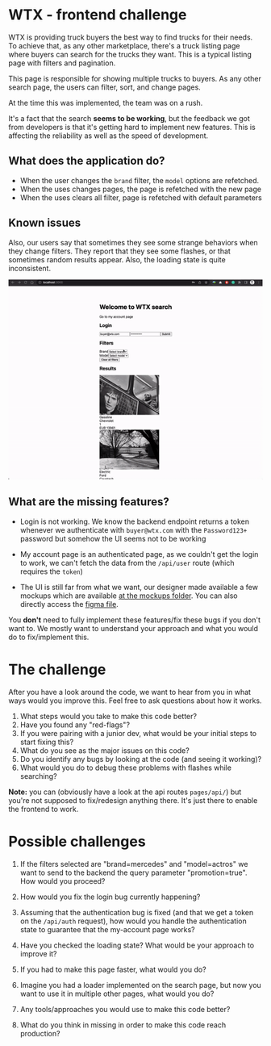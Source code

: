 # WTX - frontend challenge

WTX is providing truck buyers the best way to find trucks for their needs. To achieve that, as any other marketplace, there's a truck listing page where buyers can search for the trucks they want. This is a typical listing page with filters and pagination.

This page is responsible for showing multiple trucks to buyers. As any other search page, the users can filter, sort, and change pages.

At the time this was implemented, the team was on a rush. 

It's a fact that the search **seems to be working**, but the feedback we got from developers is that it's getting hard to implement new features. This is affecting the reliability as well as the speed of development.

## What does the application do?

- When the user changes the `brand` filter, the `model` options are refetched.
- When the uses changes pages, the page is refetched with the new page
- When the uses clears all filter, page is refetched with default parameters

## Known issues

Also, our users say that sometimes they see some strange behaviors when they change filters. They report that they see some flashes, or that sometimes random results appear. Also, the loading state is quite inconsistent.

![search-wtx-glitch](assets/wtx-search.gif)

## What are the missing features?

- Login is not working. We know the backend endpoint returns a token whenever we authenticate with `buyer@wtx.com` with the `Password123+` password but somehow the UI seems not to be working

- My account page is an authenticated page, as we couldn't get the login to work, we can't fetch the data from the `/api/user` route (which requires the `token`)

- The UI is still far from what we want, our designer made available a few mockups which are available [at the mockups folder](./mockups/vehicle-listing-filter.png). You can also directly access the [figma file](https://www.figma.com/file/Rx4tUDbfx61jcbxOjsC7iS/wtx-figma).

You **don't** need to fully implement these features/fix these bugs if you don't want to. We mostly want to understand your approach and what you would do to fix/implement this.

# The challenge

After you have a look around the code, we want to hear from you in what ways would you improve this. Feel free to ask questions about how it works.

1. What steps would you take to make this code better?
2. Have you found any "red-flags"?
3. If you were pairing with a junior dev, what would be your initial steps to start fixing this?
4. What do you see as the major issues on this code?
5. Do you identify any bugs by looking at the code (and seeing it working)?
6. What would you do to debug these problems with flashes while searching?

**Note:** you can (obviously have a look at the api routes `pages/api/`) but you're not supposed to fix/redesign anything there. It's just there to enable the frontend to work.

# Possible challenges

1. If the filters selected are "brand=mercedes" and "model=actros" we want to send to the backend the query parameter "promotion=true". How would you proceed?

2. How would you fix the login bug currently happening?

3. Assuming that the authentication bug is fixed (and that we get a token on the `/api/auth` request), how would you handle the authentication state to guarantee that the my-account page works?

4. Have you checked the loading state? What would be your approach to improve it? 

5. If you had to make this page faster, what would you do?

6. Imagine you had a loader implemented on the search page, but now you want to use it in multiple other pages, what would you do?

7. Any tools/approaches you would use to make this code better?

8. What do you think in missing in order to make this code reach production?
